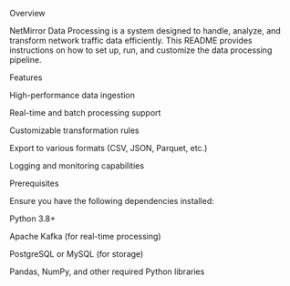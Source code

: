 Overview

NetMirror Data Processing is a system designed to handle, analyze, and transform network traffic data efficiently. This README provides instructions on how to set up, run, and customize the data processing pipeline.

Features

High-performance data ingestion

Real-time and batch processing support

Customizable transformation rules

Export to various formats (CSV, JSON, Parquet, etc.)

Logging and monitoring capabilities

Prerequisites

Ensure you have the following dependencies installed:

Python 3.8+

Apache Kafka (for real-time processing)

PostgreSQL or MySQL (for storage)

Pandas, NumPy, and other required Python libraries
